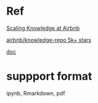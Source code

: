 # Ref

[Scaling Knowledge at Airbnb](https://medium.com/airbnb-engineering/scaling-knowledge-at-airbnb-875d73eff091)

[airbnb/knowledge-repo 5k+ stars](https://github.com/airbnb/knowledge-repo)

[doc](https://knowledge-repo.readthedocs.io/en/latest/installation.html)

# suppport format

ipynb, Rmarkdown, pdf